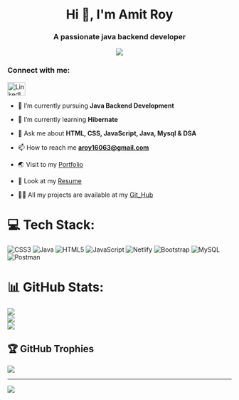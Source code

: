 <h1 align="center">Hi 👋, I'm Amit Roy</h1>
<h3 align="center">A passionate java backend developer</h3>
<div align="center">
  <img height="" src="https://media0.giphy.com/media/qgQUggAC3Pfv687qPC/200.webp?cid=ecf05e47l1ahxndseu2uvbiw4a2bq2thd6u59n814agkrlf3&rid=200.webp&ct=g"  />
</div>
<h3 align="left">Connect with me:</h3>
<p align="left">
<a href="https://linkedin.com/in/amit roy" target="blank"><img align="center" src="https://media4.giphy.com/media/HQTYdpx1yhxWpugAi2/giphy.gif?cid=ecf05e474d13a9du3fm663pgxm33lhj00243k21o9qync7ji&rid=giphy.gif&ct=s" alt="LinkedIn" height="30" width="40" /></a>
  
- 🔭 I’m currently pursuing **Java Backend Development**

- 🌱 I’m currently learning **Hibernate**

- 💬 Ask me about **HTML, CSS, JavaScript, Java, Mysql  & DSA**

- 📫 How to reach me **aroy16063@gmail.com**

- 🌏 Visit to my <a href="https://Amit0841.github.io/">Portfolio</a>

- 📃 Look at my [Resume](https://drive.google.com/file/d/1WcBFkGCgEt_frdzjlxroYvERnTUr7bVb/view?usp=sharing) 

- 👨‍💻 All my projects are available at my [Git_Hub](https://github.com/Amit0841)

 
</p>

# 💻 Tech Stack:
![CSS3](https://img.shields.io/badge/css3-%231572B6.svg?style=for-the-badge&logo=css3&logoColor=white) ![Java](https://img.shields.io/badge/java-%23ED8B00.svg?style=for-the-badge&logo=java&logoColor=white) ![HTML5](https://img.shields.io/badge/html5-%23E34F26.svg?style=for-the-badge&logo=html5&logoColor=white) ![JavaScript](https://img.shields.io/badge/javascript-%23323330.svg?style=for-the-badge&logo=javascript&logoColor=%23F7DF1E) ![Netlify](https://img.shields.io/badge/netlify-%23000000.svg?style=for-the-badge&logo=netlify&logoColor=#00C7B7) ![Bootstrap](https://img.shields.io/badge/bootstrap-%23563D7C.svg?style=for-the-badge&logo=bootstrap&logoColor=white) ![MySQL](https://img.shields.io/badge/mysql-%2300f.svg?style=for-the-badge&logo=mysql&logoColor=white) ![Postman](https://img.shields.io/badge/Postman-FF6C37?style=for-the-badge&logo=postman&logoColor=white)
# 📊 GitHub Stats:
![](https://github-readme-stats.vercel.app/api?username=Amit0841&theme=dark&hide_border=false&include_all_commits=false&count_private=false)<br/>
![](https://github-readme-streak-stats.herokuapp.com/?user=Amit0841&theme=dark&hide_border=false)<br/>
![](https://github-readme-stats.vercel.app/api/top-langs/?username=Amit0841&theme=dark&hide_border=false&include_all_commits=false&count_private=false&layout=compact)

## 🏆 GitHub Trophies
![](https://github-profile-trophy.vercel.app/?username=Amit0841&theme=radical&no-frame=false&no-bg=true&margin-w=4)

---
[![](https://visitcount.itsvg.in/api?id=Amit0841&icon=0&color=0)](https://visitcount.itsvg.in)

<!-- Proudly created with GPRM ( https://gprm.itsvg.in ) -->
